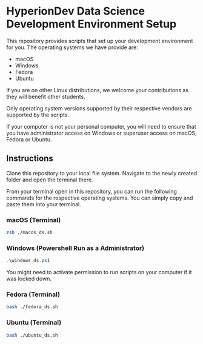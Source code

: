 # HyperionDev Data Science Development Environment Setup

This repository provides scripts that set up your development environment for you. 
The operating systems we have provide are:

* macOS
* Windows
* Fedora
* Ubuntu

If you are on other Linux distributions, we welcome your contributions as they will benefit other students.

Only operating system versions supported by their
respective vendors are supported by the scripts.

If your computer is not your personal computer,
you will need to ensure that you have administrator
access on Windows or superuser access on macOS, Fedora
or Ubuntu.

## Instructions

Clone this repository to your local file system. Navigate to the newly created folder and open the terminal there.

From your terminal open in this repository, you can 
run the following commands for the respective 
operating systems. You can simply copy and paste
them into your terminal.

### macOS (Terminal)

```.sh
zsh ./macos_ds.sh
```

### Windows (Powershell Run as a Administrator)

```.ps1
.\windows_ds.ps1
```

You might need to activate permission to run scripts
on your computer if it was locked down.

### Fedora (Terminal)

```.sh
bash ./fedora_ds.sh
```

### Ubuntu (Terminal)

```.sh
bash ./ubuntu_ds.sh
```